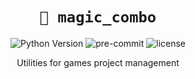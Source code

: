 <div align="center">

# `🌟 magic_combo`

![Python Version](https://img.shields.io/badge/python-3.7%20%7C%203.8%20%7C%203.9%20%7C%203.10%20%7C%203.11%20%7C%203.12-0a7bbc?logo=python&logoColor=white)
![pre-commit](https://img.shields.io/badge/pre--commit-enabled-brightgreen?logo=pre-commit&logoColor=white)
![license](https://img.shields.io/badge/license-MIT-green?logo=open-source-initiative&logoColor=white)

Utilities for games project management

</div>
